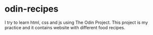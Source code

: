 # odin-recipes
I try to learn html, css and js using The Odin Project. This project is my practice and it contains website with different food recipes.